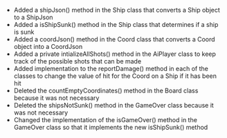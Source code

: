 - Added a shipJson() method in the Ship class that converts a Ship object to a ShipJson
- Added a isShipSunk() method in the Ship class that determines if a ship is sunk
- Added a coordJson() method in the Coord class that converts a Coord object into a CoordJson
- Added a private intializeAllShots() method in the AiPlayer class to keep track of the possible shots that
can be made
- Added implementation to the reportDamage() method in each of the classes to change the value of hit
for the Coord on a Ship if it has been hit
- Deleted the countEmptyCoordinates() method in the Board class because it was not necessary
- Deleted the shipsNotSunk() method in the GameOver class because it was not necessary
- Changed the implementation of the isGameOver() method in the GameOver class so that it implements
the new isShipSunk() method